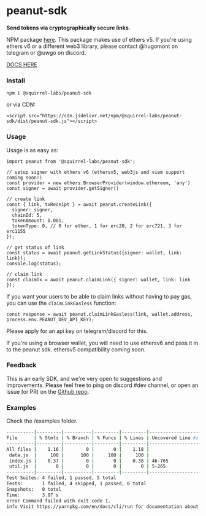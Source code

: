 # peanut-sdk

**Send tokens via cryptographically secure links**.

NPM package [here](https://www.npmjs.com/package/@squirrel-labs/peanut-sdk). This package makes use of ethers v5. If you're using ethers v6 or a different web3 library, please contact @hugomont on telegram or @uwgo on discord.

[DOCS HERE](https://sdk-docs.peanut.to/global.html)

### Install

`npm i @squirrel-labs/peanut-sdk`

or via CDN:

`<script src="https://cdn.jsdelivr.net/npm/@squirrel-labs/peanut-sdk/dist/peanut-sdk.js"></script> `

### Usage

Usage is as easy as:

```
import peanut from '@squirrel-labs/peanut-sdk';

// setup signer with ethers v6 (ethersv5, web3js and viem support coming soon!)
const provider = new ethers.BrowserProvider(window.ethereum, 'any')
const signer = await provider.getSigner()

// create link
const { link, txReceipt } = await peanut.createLink({
  signer: signer,
  chainId: 5,
  tokenAmount: 0.001,
  tokenType: 0, // 0 for ether, 1 for erc20, 2 for erc721, 3 for erc1155
});

// get status of link
const status = await peanut.getLinkStatus({signer: wallet, link: link});
console.log(status);

// claim link
const claimTx = await peanut.claimLink({ signer: wallet, link: link });
```

If you want your users to be able to claim links without having to pay gas, you can use the `claimLinkGasless` function:

```
const response = await peanut.claimLinkGasless(link, wallet.address, process.env.PEANUT_DEV_API_KEY);
```

Please apply for an api key on telegram/discord for this.

If you're using a browser wallet, you will need to use ethersv6 and pass it in to the peanut sdk. ethersv5 compatibility coming soon.

### Feedback

This is an early SDK, and we're very open to suggestions and improvements. Please feel free to ping on discord #dev channel, or open an issue (or PR) on the [Github repo](https://github.com/ProphetFund/peanut-sdk/issues).

### Examples

Check the /examples folder.



```sh
----------|---------|----------|---------|---------|-------------------
File      | % Stmts | % Branch | % Funcs | % Lines | Uncovered Line #s
----------|---------|----------|---------|---------|-------------------
All files |    1.16 |        0 |       0 |    1.18 |
 data.js  |     100 |      100 |     100 |     100 |
 index.js |    0.37 |        0 |       0 |    0.38 | 46-765
 util.js  |       0 |        0 |       0 |       0 | 5-265
----------|---------|----------|---------|---------|-------------------
Test Suites: 4 failed, 1 passed, 5 total
Tests:       1 failed, 4 skipped, 1 passed, 6 total
Snapshots:   0 total
Time:        3.07 s
error Command failed with exit code 1.
info Visit https://yarnpkg.com/en/docs/cli/run for documentation about this command.
```
